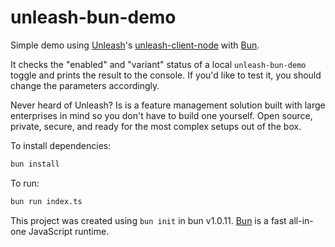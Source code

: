 # unleash-bun-demo

Simple demo using [Unleash](https://www.getunleash.io/)'s [unleash-client-node](https://github.com/Unleash/unleash-client-node) with [Bun](https://bun.sh/).

It checks the "enabled" and "variant" status of a local `unleash-bun-demo` toggle and prints the result to the console. If you'd like to test it, you should change the parameters accordingly.

Never heard of Unleash? Is is a feature management solution built with large enterprises in mind so you don't have to build one yourself. Open source, private, secure, and ready for the most complex setups out of the box.

To install dependencies:

```bash
bun install
```

To run:

```bash
bun run index.ts
```

This project was created using `bun init` in bun v1.0.11. [Bun](https://bun.sh) is a fast all-in-one JavaScript runtime.
